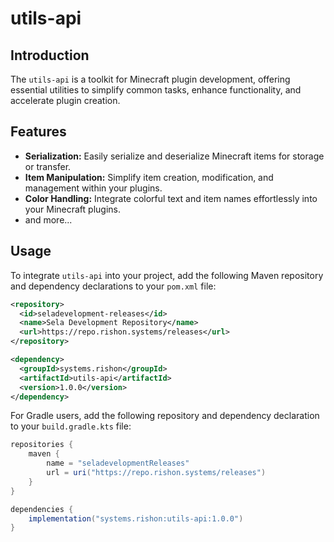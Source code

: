 # utils-api

## Introduction

The `utils-api` is a toolkit for Minecraft plugin development, offering essential utilities to simplify common tasks, enhance functionality, and accelerate plugin creation.

## Features

- **Serialization:** Easily serialize and deserialize Minecraft items for storage or transfer.
- **Item Manipulation:** Simplify item creation, modification, and management within your plugins.
- **Color Handling:** Integrate colorful text and item names effortlessly into your Minecraft plugins.
- and more...

## Usage

To integrate `utils-api` into your project, add the following Maven repository and dependency declarations to your `pom.xml` file:

```xml
<repository>
  <id>seladevelopment-releases</id>
  <name>Sela Development Repository</name>
  <url>https://repo.rishon.systems/releases</url>
</repository>

<dependency>
  <groupId>systems.rishon</groupId>
  <artifactId>utils-api</artifactId>
  <version>1.0.0</version>
</dependency>
```

For Gradle users, add the following repository and dependency declaration to your `build.gradle.kts` file:

```gradle
repositories {
    maven {
        name = "seladevelopmentReleases"
        url = uri("https://repo.rishon.systems/releases")
    }
}

dependencies {
    implementation("systems.rishon:utils-api:1.0.0")
}
```
